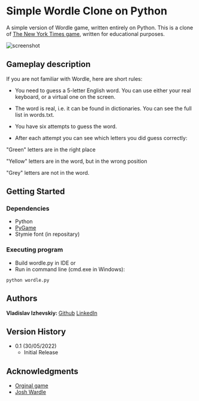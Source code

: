 # Simple Wordle Clone on Python

A simple version of Wordle game, written entirely on Python. This is a clone of [The New York Times game](https://www.nytimes.com/games/wordle/index.html), written for educational purposes.

![screenshot](https://user-images.githubusercontent.com/104437147/170983590-31fee18d-f2a1-424e-8a72-7f82c5f2ad7e.png)

## Gameplay description

If you are not familiar with Wordle, here are short rules:

- You need to guess a 5-letter English word. You can use either your real keyboard, or a virtual one on the screen.

- The word is real, i.e. it can be found in dictionaries. You can see the full list in words.txt.

- You have six attempts to guess the word.

- After each attempt you can see which letters you did guess correctly:

"Green" letters are in the right place

"Yellow" letters are in the word, but in the wrong position

"Grey" letters are not in the word.

## Getting Started

### Dependencies

* Python
* [PyGame](https://github.com/pygame/)
* Stymie font (in repositary)

### Executing program

* Build wordle.py in IDE
or
* Run in command line (cmd.exe in Windows):
```
python wordle.py
```

## Authors

<b>Vladislav Izhevskiy: </b>
[Github](https://github.com/ivlmag)
[LinkedIn](https://www.linkedin.com/in/izhevskiyvladislav)

## Version History

* 0.1 (30/05/2022)
    * Initial Release

## Acknowledgments

* [Orginal game](https://www.nytimes.com/games/wordle/index.html)
* [Josh Wardle](https://www.powerlanguage.co.uk/)
